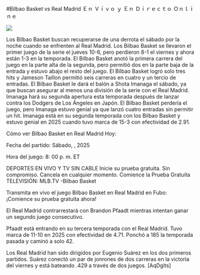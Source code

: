#Bilbao Basket vs Real Madrid Ｅｎ Ｖｉｖｏ ｙ Ｅｎ Ｄｉｒｅｃｔｏ Ｏｎｌｉｎｅ  
  
  
[![](https://i.imgur.com/qSNzIqt.png)](https://movie.rssnews.media/gPLDyHbhg.php)  
  
Los Bilbao Basket buscan recuperarse de una derrota el sábado por la noche cuando se enfrenten al Real Madrid. Los Bilbao Basket se llevaron el primer juego de la serie el jueves 10-6, pero perdieron 8-1 el viernes y ahora están 1-3 en la temporada. El Bilbao Basket anotó la primera carrera del juego en la parte alta de la segunda, pero permitió dos en la parte baja de la entrada y estuvo abajo el resto del juego. El Bilbao Basket logró solo tres hits y Jameson Taillon permitió seis carreras en cuatro y un tercio de entradas. El Bilbao Basket le dará el balón a Shota Imanaga el sábado, ya que buscan asegurar al menos una división de la serie con el Real Madrid. Imanaga hará su segunda apertura esta temporada después de lanzar contra los Dodgers de Los Ángeles en Japón. El Bilbao Basket perdería el juego, pero Imanaga estuvo genial ya que lanzó cuatro entradas sin permitir un hit. Imanaga está en su segunda temporada con los Bilbao Basket y estuvo genial en 2025 cuando tuvo marca de 15-3 con efectividad de 2.91.

Cómo ver Bilbao Basket en Real Madrid Hoy:

Fecha del partido: Sábado, , 2025

Hora del juego: 8: 00 p. m. ET

DEPORTES EN VIVO Y TV SIN CABLE
Inicie su prueba gratuita. Sin compromiso. Cancela en cualquier momento.
Comience la Prueba Gratuita
TELEVISIÓN: MLB.TV -Bilbao Basket

Transmita en vivo el juego Bilbao Basket en Real Madrid en Fubo: ¡Comience su prueba gratuita ahora! 

El Real Madrid contrarrestará con Brandon Pfaadt mientras intentan ganar un segundo juego consecutivo.

Pfaadt está entrando en su tercera temporada con el Real Madrid. Tuvo marca de 11-10 en 2025 con efectividad de 4.71. Ponchó a 185 la temporada pasada y caminó a solo 42.

Los Real Madrid han sido dirigidos por Eugenio Suárez en los dos primeros partidos. Suárez conectó un par de jonrones de dos carreras en la victoria del viernes y está bateando .429 a través de dos juegos. [AqDglts]